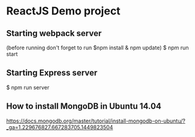 # ReactJS Demo project

## Starting webpack server
(before running don't forget to run $npm install & npm update)
$ npm run start
## Starting Express server
$ npm run server

## How to install MongoDB in Ubuntu 14.04
https://docs.mongodb.org/master/tutorial/install-mongodb-on-ubuntu/?_ga=1.229676827.667283705.1449823504